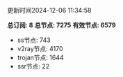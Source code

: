 更新时间2024-12-06 11:34:58

**总订阅: 8**
**总节点: 7275**
**有效节点: 6579**
- ss节点: 743
- v2ray节点: 4170
- trojan节点: 1644
- ssr节点: 22

